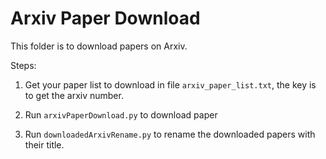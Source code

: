# Arxiv Paper Download 

This folder is to download papers on Arxiv.

Steps:
1. Get your paper list to download in file `arxiv_paper_list.txt`, the key is to get the arxiv number.

2. Run `arxivPaperDownload.py` to download paper

3. Run `downloadedArxivRename.py` to rename the downloaded papers with their title. 

